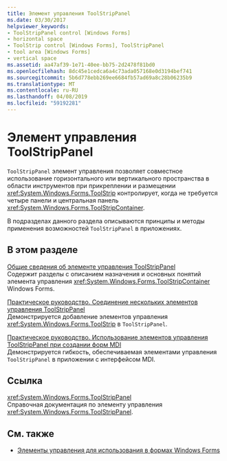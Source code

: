 ```yaml
---
title: Элемент управления ToolStripPanel
ms.date: 03/30/2017
helpviewer_keywords:
- ToolStripPanel control [Windows Forms]
- horizontal space
- ToolStrip control [Windows Forms], ToolStripPanel
- tool area [Windows Forms]
- vertical space
ms.assetid: aa47af39-1e71-40ee-bb75-2d2478f81bd0
ms.openlocfilehash: 8dc45e1cedca6a4c73ada057168e0d3194bef741
ms.sourcegitcommit: 5b6d778ebb269ee6684fb57ad69a8c28b06235b9
ms.translationtype: MT
ms.contentlocale: ru-RU
ms.lasthandoff: 04/08/2019
ms.locfileid: "59192281"
---
```

# <a name="toolstrippanel-control"></a>Элемент управления ToolStripPanel
`ToolStripPanel` элемент управления позволяет совместное использование горизонтального или вертикального пространства в области инструментов при прикреплении и размещении <xref:System.Windows.Forms.ToolStrip> контролирует, когда не требуется четыре панели и центральная панель <xref:System.Windows.Forms.ToolStripContainer>.  
  
 В подразделах данного раздела описываются принципы и методы применения возможностей `ToolStripPanel` в приложениях.  
  
## <a name="in-this-section"></a>В этом разделе  
 [Общие сведения об элементе управления ToolStripPanel](toolstrippanel-control-overview.md)  
 Содержит разделы с описанием назначения и основных понятий элемента управления <xref:System.Windows.Forms.ToolStripContainer> Windows Forms.  
  
 [Практическое руководство. Соединение нескольких элементов управления ToolStripPanel](how-to-join-toolstrippanels.md)  
 Демонстрируется добавление элементов управления <xref:System.Windows.Forms.ToolStrip> в `ToolStripPanel`.  
  
 [Практическое руководство. Использование элементов управления ToolStripPanel при создании форм MDI](how-to-use-toolstrippanels-for-mdi.md)  
 Демонстрируется гибкость, обеспечиваемая элементами управления `ToolStripPanel` в приложении с интерфейсом MDI.  
  
## <a name="reference"></a>Ссылка  
 <xref:System.Windows.Forms.ToolStripPanel>  
 Справочная документация по элементу управления <xref:System.Windows.Forms.ToolStripPanel>.  
  
## <a name="see-also"></a>См. также

- [Элементы управления для использования в формах Windows Forms](controls-to-use-on-windows-forms.md)
